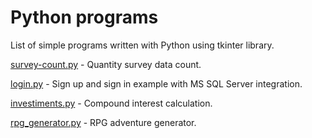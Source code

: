 # Python programs
List of simple programs written with Python using tkinter library.

[survey-count.py](survey-count.py) - Quantity survey data count.

[login.py](login.py) - Sign up and sign in example with MS SQL Server integration.

[investiments.py](investiments.py) - Compound interest calculation.

[rpg_generator.py](rpg_generator.py) - RPG adventure generator.
